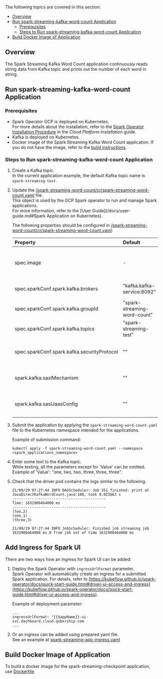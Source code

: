 The following topics are covered in this section:

* [Overview](#overview)
* [Run spark-streaming-kafka-word-count Application](#run-spark-streaming-kafka-word-count-application)
    * [Prerequisites](#prerequisites)
    * [Steps to Run spark-streaming-kafka-word-count Application](#steps-to-run-spark-streaming-kafka-word-count-application)
* [Build Docker Image of Application](#build-docker-image-of-application)
    
## Overview

The Spark Streaming Kafka Word Count application continuously reads string data from Kafka topic and prints out the number of each word in string.  

## Run spark-streaming-kafka-word-count Application

### Prerequisites

* Spark Operator GCP is deployed on Kubernetes.  
  For more details about the installation, refer to the [Spark Operator Installation Procedure](/docs/installation-guide.md) in the _Cloud Platform Installation_ guide.
* Kafka is deployed on Kubernetes. 
* Docker image of the Spark Streaming Kafka Word Count application.
  If you do not have the image, refer to the [build instructions](#build-docker-image-of-application).

### Steps to Run spark-streaming-kafka-word-count Application

1. Create a Kafka topic.  
   In the current application example, the default Kafka topic name is `spark-streaming-test`.

1. Update the [/spark-streaming-word-count/cr/spark-streaming-word-count.yaml](./cr/spark-streaming-word-count.yaml) file.  
   This object is used by the GCP Spark operator to run and manage Spark applications.  
   For more information, refer to the [User Guide](/docs/user-guide.md#Spark Application on Kubernetes).

   The following properties should be configured in [/spark-streaming-word-count/cr/spark-streaming-word-count.yaml](./cr/spark-streaming-word-count.yaml):

   |Property|Default|Example|Description|
   |:-------|:----------|:----------|:----------|
   |spec.image|-|-|Docker image of the application. See [Prerequisites](#prerequisites)| 
   |spec.sparkConf.spark.kafka.brokers|"kafka.kafka-service:9092"|-|Kafka brokers list separated by comma `,`.|
   |spec.sparkConf.spark.kafka.groupId|"spark-streaming-word-count"|-|Kafka consumer group ID.| 
   |spec.sparkConf.spark.kafka.topics|"spark-streaming-test"|-|Kafka topics list separated by comma `,`.| 
   |spec.sparkConf.spark.kafka.securityProtocol|""|"SASL_PLAINTEXT"|Security protocol used to connect to Kafka.| 
   |spark.kafka.saslMechanism|""|"SCRAM-SHA-512"|Used for Basic authentication to Kafka.| 
   |spark.kafka.saslJaasConfig|""|"org.apache.kafka.common.security.scram.ScramLoginModule required username=\"client\" password=\"client\";"|Kafka client Basic authentication config.| 

1. Submit the application by applying the `spark-streaming-word-count.yaml` file to the Kubernetes namespace intended for the applications.  
   
   Example of submission command: 
      
   ```
   kubectl apply -f spark-streaming-word-count.yaml --namespace <spark_applications_namespace>
   ```
1. Enter some text to the Kafka topic.  
   While testing, all the parameters except for 'Value' can be omitted.
   Example of 'Value': "one, two, two, three, three, three".

1. Check that the driver pod contains the logs similar to the following.

   ```
   21/09/29 07:27:44 INFO DAGScheduler: Job 351 finished: print at JavaDirectKafkaWordCount.java:100, took 0.023663 s
   -------------------------------------------
   Time: 1632900464000 ms
   -------------------------------------------
   (two,2)
   (one,1)
   (three,3)
   
   21/09/29 07:27:44 INFO JobScheduler: Finished job streaming job 1632900464000 ms.0 from job set of time 1632900464000 ms
   ```

## Add Ingress for Spark UI

There are two ways how an ingress for Spark UI can be added:

1. Deploy the Spark Operator with `ingressUrlFormat` parameter.  
   Spark Operator will automatically create an ingress for a submitted Spark application.
   For details, refer to [https://kubeflow.github.io/spark-operator/docs/quick-start-guide.html#driver-ui-access-and-ingress](https://kubeflow.github.io/spark-operator/docs/quick-start-guide.html#driver-ui-access-and-ingress).  
   
   Example of deployment parameter:
   ```
   ...
   ingressUrlFormat: "{{$appName}}-ui-svc.dashboard.cloud.qubership.com
   ...
   ```
   
2. Or an ingress can be added using prepared yaml file.  
   See an example at [spark-streaming-app-ingress.yaml](../../spark-sample-apps/spark-streaming-word-count/cr/spark-streaming-app-ingress.yaml)
   
## Build Docker Image of Application

To build a docker image for the spark-streaming-checkpoint application, use [Dockerfile](Dockerfile).